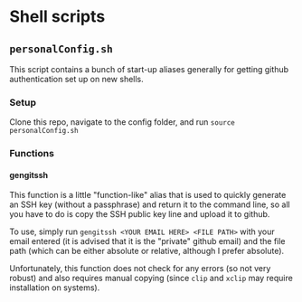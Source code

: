 # Shell scripts

## `personalConfig.sh`
This script contains a bunch of start-up aliases generally for getting github authentication set up on new shells. 

### Setup
Clone this repo, navigate to the config folder, and run `source personalConfig.sh`

### Functions 

#### gengitssh
This function is a little "function-like" alias that is used to quickly generate an SSH key (without a passphrase) and return it to the command line, so all you have to do is copy the SSH public key line and upload it to github.

To use, simply run `gengitssh <YOUR EMAIL HERE> <FILE PATH>` with your email entered (it is advised that it is the "private" github email) and the file path (which can be either absolute or relative, although I prefer absolute).

Unfortunately, this function does not check for any errors (so not very robust) and also requires manual copying (since `clip` and `xclip` may require installation on systems). 